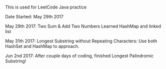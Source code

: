 This is used for LeetCode Java practice


Date Started: May 29th 2017

May 29th 2017:  Two Sum  & Add Two Numbers
                Learned HashMap and linked list
                
May 31th 2017: Longest Substring without Repeating Characters:
                Use both HashSet and HashMap to approach.
                
Jun 2nd 2017: After couple days of coding, finished Longest Palindromic Substring!
